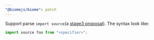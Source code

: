 ```yaml
---
"@biomejs/biome": patch
---
```


Support parse `import source`(a [stage3 proposal](https://github.com/tc39/proposal-source-phase-imports)). The syntax look like:

```ts
import source foo from "<specifier>";
```
